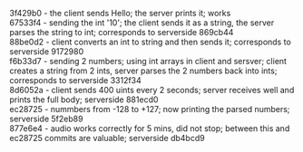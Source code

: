 3f429b0 - the client sends Hello; the server prints it; works  
67533f4 - sending the int '10'; the client sends it as a string, the server parses the string to int; corresponds to serverside 869cb44  
88be0d2 - client converts an int to string and then sends it; corresponds to serverside 9172980  
f6b33d7 - sending 2 numbers; using int arrays in client and sersver; client creates a string from 2 ints, server parses the 2 numbers back into ints; corresponds to serverside 3312f34  
8d6052a - client sends 400 uints every 2 seconds; server receives well and prints the full body; serverside 881ecd0  
ec28725 - nummbers from -128 to +127; now printing the parsed numbers; serverside 5f2eb89  
877e6e4 - audio works correctly for 5 mins, did not stop; between this and ec28725 commits are valuable; serverside db4bcd9  
